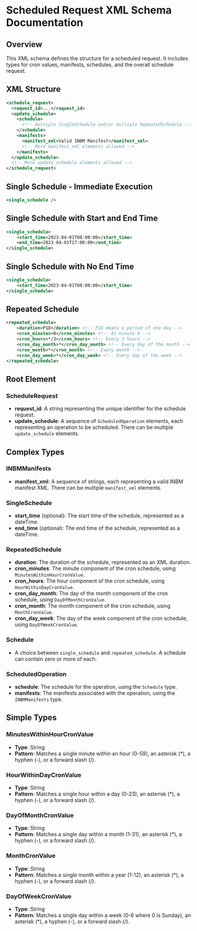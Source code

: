 # Scheduled Request XML Schema Documentation

## Overview

This XML schema defines the structure for a scheduled request. It includes types for cron values, manifests, schedules, and the overall schedule request.

## XML Structure

```xml
<schedule_request>
  <request_id>...</request_id>
  <update_schedule>
    <schedule>
      <!-- multiple SingleSchedule and/or multiple RepeatedSchedule -->
    </schedule>
    <manifests>
      <manifest_xml>Valid INBM Manifest</manifest_xml>
      <!-- More manifest_xml elements allowed -->
    </manifests>
  </update_schedule>
  <!-- More update_schedule elements allowed -->
</schedule_request>
```

## Single Schedule - Immediate Execution

```xml
<single_schedule />
```

## Single Schedule with Start and End Time

```xml
<single_schedule>
    <start_time>2023-04-01T08:00:00</start_time>
    <end_time>2023-04-01T17:00:00</end_time>
</single_schedule>
```

## Single Schedule with No End Time

```xml
<single_schedule>
    <start_time>2023-04-01T08:00:00</start_time>
</single_schedule>
```

## Repeated Schedule

```xml
<repeated_schedule>
    <duration>P1D</duration> <!-- P1D means a period of one day -->
    <cron_minutes>0</cron_minutes> <!-- At minute 0 -->
    <cron_hours>*/3</cron_hours> <!-- Every 3 hours -->
    <cron_day_month>*</cron_day_month> <!-- Every day of the month -->
    <cron_month>*</cron_month> <!-- Every month -->
    <cron_day_week>*</cron_day_week> <!-- Every day of the week -->
</repeated_schedule>    
```

## Root Element

### ScheduleRequest

- **request_id**: A string representing the unique identifier for the schedule request.
- **update_schedule**: A sequence of `ScheduledOperation` elements, each representing an operation to be scheduled. There can be multiple `update_schedule` elements.

## Complex Types

### INBMManifests

- **manifest_xml**: A sequence of strings, each representing a valid INBM manifest XML. There can be multiple `manifest_xml` elements.

### SingleSchedule

- **start_time** (optional): The start time of the schedule, represented as a dateTime.
- **end_time** (optional): The end time of the schedule, represented as a dateTime.

### RepeatedSchedule

- **duration**: The duration of the schedule, represented as an XML duration.
- **cron_minutes**: The minute component of the cron schedule, using `MinutesWithinHourCronValue`.
- **cron_hours**: The hour component of the cron schedule, using `HourWithinDayCronValue`.
- **cron_day_month**: The day of the month component of the cron schedule, using `DayOfMonthCronValue`.
- **cron_month**: The month component of the cron schedule, using `MonthCronValue`.
- **cron_day_week**: The day of the week component of the cron schedule, using `DayOfWeekCronValue`.

### Schedule

- A choice between `single_schedule` and `repeated_schedule`. A schedule can contain zero or more of each.

### ScheduledOperation

- **schedule**: The schedule for the operation, using the `Schedule` type.
- **manifests**: The manifests associated with the operation, using the `INBMManifests` type.

## Simple Types

### MinutesWithinHourCronValue

- **Type**: String
- **Pattern**: Matches a single minute within an hour (0-59), an asterisk (*), a hyphen (-), or a forward slash (/).

### HourWithinDayCronValue

- **Type**: String
- **Pattern**: Matches a single hour within a day (0-23), an asterisk (*), a hyphen (-), or a forward slash (/).

### DayOfMonthCronValue

- **Type**: String
- **Pattern**: Matches a single day within a month (1-31), an asterisk (*), a hyphen (-), or a forward slash (/).

### MonthCronValue

- **Type**: String
- **Pattern**: Matches a single month within a year (1-12), an asterisk (*), a hyphen (-), or a forward slash (/).

### DayOfWeekCronValue

- **Type**: String
- **Pattern**: Matches a single day within a week (0-6 where 0 is Sunday), an asterisk (*), a hyphen (-), or a forward slash (/).
